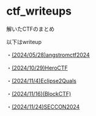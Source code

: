 # ctf_writeups
解いたCTFのまとめ

以下はwriteup

・[(2024/05/28)angstromctf2024](https://github.com/mikoto2726/ctf_writeups/tree/main/angstromctf2024)

・[(2024/10/29)HeroCTF](https://github.com/mikoto2726/ctf_writeups/tree/main/heroctf)  

・[(2024/11/4)Eclipse2Quals](https://github.com/mikoto2726/ctf_writeups/tree/main/eclipse2/misc/git_happens)   

・[(2024/11/16)(BlockCTF)](https://github.com/mikoto2726/ctf_writeups/tree/main/blockctf/nothin_but_strings)   

・[(2024/11/24)SECCON2024](https://github.com/mikoto2726/ctf_writeups/tree/main/SECCON13)
